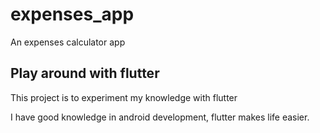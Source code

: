 # expenses_app

An expenses calculator app

## Play around with flutter

This project is to experiment my knowledge with flutter

I have good knowledge in android development, flutter makes life easier.

